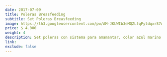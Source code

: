 ```yaml
---
date: 2017-07-09
title: Poleras Breasfeeding
subtitle: Set Poleras Breasfeeding
image: https://lh3.googleusercontent.com/pw/AM-JKLWIb3eMQZLfqPytdqxrS7AnrKAUlwsC3b0ykRJ1lWN1Hu6REWlY338N3sOv1e9Wvmyhpd8-dDIyzqewi_5FfTdBqj7joKqrV-sq9hjDIiX59AfusdsEaVzFhbgDPbecFun5f-xghdzafdmAuMMJqTInuQ=w828-h621-no?authuser=0
price: $ 4.000
weight: 4
description: Set poleras con sistema para amamantar, color azul marino
link: 
exclude: false
---
```

